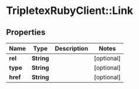 # TripletexRubyClient::Link

## Properties
Name | Type | Description | Notes
------------ | ------------- | ------------- | -------------
**rel** | **String** |  | [optional] 
**type** | **String** |  | [optional] 
**href** | **String** |  | [optional] 


